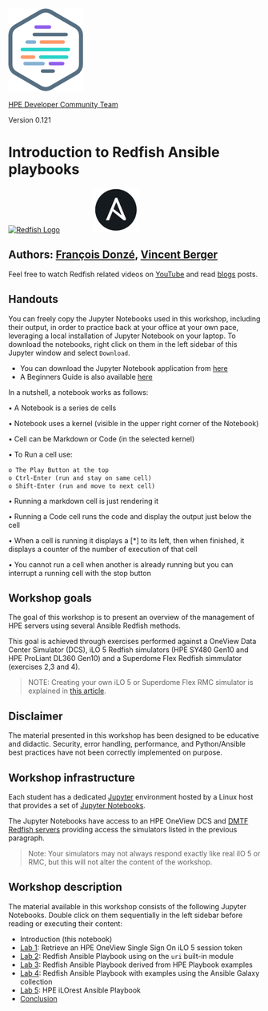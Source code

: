 ![Workshops-on-Demand Logo](Pictures/hpe-dev-logo.png)

[HPE Developer Community Team](https://hpedev.io)

Version 0.121

# Introduction to Redfish Ansible playbooks

[<img src="https://redfish.dmtf.org/sites/default/files/DMTF_Redfish_logo_R.jpg" alt="Redfish Logo" style="width: 125px;"/>](https://redfish.dmtf.org/)&nbsp; &nbsp; &nbsp; &nbsp; &nbsp; &nbsp; &nbsp; &nbsp; &nbsp;[<img src="Pictures/logo_ansible.png" alt="Ansible logo" style="width: 90px;" />](https://docs.ansible.com/)

## Authors: [François Donzé](francois.donze@hpe.com), [Vincent Berger](vincent.berger@hpe.com)

Feel free to watch Redfish related videos on [YouTube](https://www.youtube.com/playlist?list=PLmYBqUM74OygZjhoZMEZmMP50Od8EfaW8) and read [blogs](https://developer.hpe.com/search?term=redfish) posts.

## Handouts
You can freely copy the Jupyter Notebooks used in this workshop, including their output, in order to practice back at your office at your own pace, leveraging a local installation of Jupyter Notebook on your laptop. To download the notebooks, right click on them in the left sidebar of this Jupyter window and select `Download`.

- You can download the Jupyter Notebook application from [here](https://jupyter.org/install) 
- A Beginners Guide is also available [here](https://jupyter-notebook-beginner-guide.readthedocs.io/en/latest/what_is_jupyter.html)

In a nutshell, a notebook works as follows:

• A Notebook is a series de cells

• Notebook uses a kernel (visible in the upper right corner of the Notebook)

• Cell can be Markdown or Code (in the selected kernel)

• To Run a cell use:

    o The Play Button at the top
    o Ctrl-Enter (run and stay on same cell)
    o Shift-Enter (run and move to next cell)
    
• Running a markdown cell is just rendering it

• Running a Code cell runs the code and display the output just below the cell

• When a cell is running it displays a [*] to its left, then when finished, it displays a counter of the number of execution of that cell

• You cannot run a cell when another is already running but you can interrupt a running cell with the stop button


## Workshop goals

The goal of this workshop is to present an overview of the management of HPE servers using several Ansible Redfish methods.

This goal is achieved through exercises performed against a OneView Data Center Simulator (DCS), iLO 5 Redfish simulators (HPE SY480 Gen10 and HPE ProLiant DL360 Gen10) and a Superdome Flex Redfish simmulator (exercises 2,3 and 4).

> NOTE: Creating your own iLO 5 or Superdome Flex RMC simulator is explained in [this article](https://developer.hpe.com/blog/build-your-own-ilo-redfish-simulator/). 

## Disclaimer

The material presented in this workshop has been designed to be educative and didactic. Security, error handling, performance, and Python/Ansible best practices have not been correctly implemented on purpose.

## Workshop infrastructure

Each student has a dedicated [Jupyter](https://jupyter.org/) environment hosted by a Linux host that provides a set of [Jupyter Notebooks](https://jupyter-notebook-beginner-guide.readthedocs.io/en/latest/what_is_jupyter.html).

The Jupyter Notebooks have access to an HPE OneView DCS and [DMTF Redfish servers]( https://github.com/DMTF/Redfish-Mockup-Server) providing access the simulators listed in the previous paragraph.

>Note: Your simulators may not always respond exactly like real ilO 5 or RMC, but this will not alter the content of the workshop.


## Workshop description

The material available in this workshop consists of the following Jupyter Notebooks. Double click on them sequentially in the left sidebar before reading or executing their content:

- Introduction (this notebook)
- [Lab 1](1-RetrieveOneViewToken.ipynb): Retrieve an HPE OneView Single Sign On iLO 5 session token
- [Lab 2](2-RedfishAnsibleUsingBuiltinUri.ipynb): Redfish Ansible Playbook using on the `uri` built-in module
- [Lab 3](3-RedfishAnsibleUsingHpePlaybooks.ipynb): Redfish Ansible Playbook derived from HPE Playbook examples
- [Lab 4](4-GalaxyModulesAndDmtfPlaybooks.ipynb): Redfish Ansible Playbook with examples using the Ansible Galaxy collection
- [Lab 5](5-RedfishAnsibleUsingIlorest.ipynb): HPE iLOrest Ansible Playbook
- [Conclusion](6-Conclusion.ipynb)
